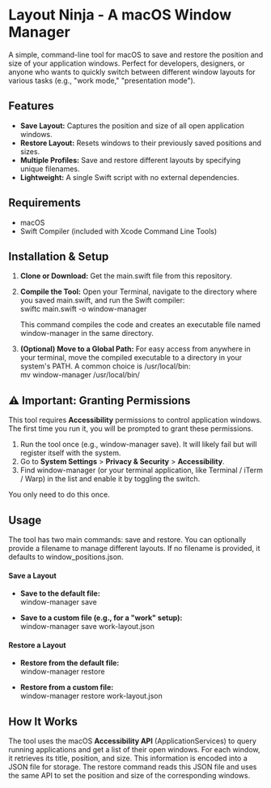 # **Layout Ninja - A macOS Window Manager**

A simple, command-line tool for macOS to save and restore the position and size of your application windows. Perfect for developers, designers, or anyone who wants to quickly switch between different window layouts for various tasks (e.g., "work mode," "presentation mode").

## **Features**

* **Save Layout:** Captures the position and size of all open application windows.  
* **Restore Layout:** Resets windows to their previously saved positions and sizes.  
* **Multiple Profiles:** Save and restore different layouts by specifying unique filenames.  
* **Lightweight:** A single Swift script with no external dependencies.

## **Requirements**

* macOS  
* Swift Compiler (included with Xcode Command Line Tools)

## **Installation & Setup**

1. **Clone or Download:** Get the main.swift file from this repository.  
2. **Compile the Tool:** Open your Terminal, navigate to the directory where you saved main.swift, and run the Swift compiler:  
   swiftc main.swift \-o window-manager

   This command compiles the code and creates an executable file named window-manager in the same directory.  
3. **(Optional) Move to a Global Path:** For easy access from anywhere in your terminal, move the compiled executable to a directory in your system's PATH. A common choice is /usr/local/bin:  
   mv window-manager /usr/local/bin/

## **⚠️ Important: Granting Permissions**

This tool requires **Accessibility** permissions to control application windows. The first time you run it, you will be prompted to grant these permissions.

1. Run the tool once (e.g., window-manager save). It will likely fail but will register itself with the system.  
2. Go to **System Settings** \> **Privacy & Security** \> **Accessibility**.  
3. Find window-manager (or your terminal application, like Terminal / iTerm / Warp) in the list and enable it by toggling the switch.

You only need to do this once.

## **Usage**

The tool has two main commands: save and restore. You can optionally provide a filename to manage different layouts. If no filename is provided, it defaults to window\_positions.json.

#### **Save a Layout**

* **Save to the default file:**  
  window-manager save

* **Save to a custom file (e.g., for a "work" setup):**  
  window-manager save work-layout.json

#### **Restore a Layout**

* **Restore from the default file:**  
  window-manager restore

* **Restore from a custom file:**  
  window-manager restore work-layout.json

## **How It Works**

The tool uses the macOS **Accessibility API** (ApplicationServices) to query running applications and get a list of their open windows. For each window, it retrieves its title, position, and size. This information is encoded into a JSON file for storage. The restore command reads this JSON file and uses the same API to set the position and size of the corresponding windows.
